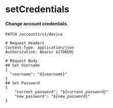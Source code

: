 setCredentials
===========

#### Change account credentials.

```http
PATCH /accounts/v1/device

# Request Headers
Content-Type: application/json
Authorization: Bearer ${TOKEN}

# Request Body
## Set Username
{
  "username": "${username}"
}
## Set Password
{
    "current_password": "${current_password}"
    "new_password": "${new_password}"
}
```